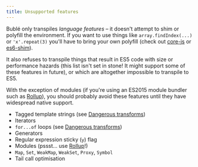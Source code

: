 ```yaml
---
title: Unsupported features
---
```


Bublé only transpiles *language features* – it doesn't attempt to shim or polyfill the environment. If you want to use things like `array.findIndex(...)` or `'x'.repeat(3)` you'll have to bring your own polyfill (check out [core-js](https://github.com/zloirock/core-js) or [es6-shim](https://github.com/paulmillr/es6-shim)).

It also refuses to transpile things that result in ES5 code with size or performance hazards (this list isn't set in stone! It might support some of these features in future), or which are altogether impossible to transpile to ES5.

With the exception of modules (if you're using an ES2015 module bundler such as [Rollup](http://rollupjs.org/)), you should probably avoid these features until they have widespread native support.

* Tagged template strings (see [Dangerous transforms](#dangerous-transforms))
* Iterators
* `for...of` loops (see [Dangerous transforms](#dangerous-transforms))
* Generators
* Regular expression sticky (`y`) flag
* Modules (pssst... use [Rollup](http://rollupjs.org)!)
* `Map`, `Set`, `WeakMap`, `WeakSet`, `Proxy`, `Symbol`
* Tail call optimisation
